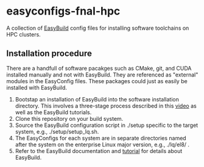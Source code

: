 # easyconfigs-fnal-hpc
A collection of [EasyBuild](https://easybuild.io/) config files for installing software toolchains on HPC clusters.

## Installation procedure

There are a handfull of software pacakges such as CMake, git, and CUDA installed manually and not with EasyBuild. They are referenced as "external" modules in the EasyConfig files. These packages could just as easily be installed with EasyBuild.

1. Bootstap an installation of EasyBuild into the software installation directory. This involves a three-stage process described in this [video](https://mdc-easybuild.readthedocs.io/en/latest/demos/bootstrapping.html#demo-bootstrapping) as well as the EasyBuild tutorials.
2. Clone this repository on your build system.
3. Source the EasyBuild configuration script in ./setup specific to the target system, e.g., ./setup/setup_lq.sh.
4. The EasyConfigs for each system are in separate directories named after the system on the enterprise Linux major version, e.g., ./lq/el8/ .
5. Refer to the EasyBuild documentation and [tutorial](https://tutorial.easybuild.io/) for details about EasyBuild.


